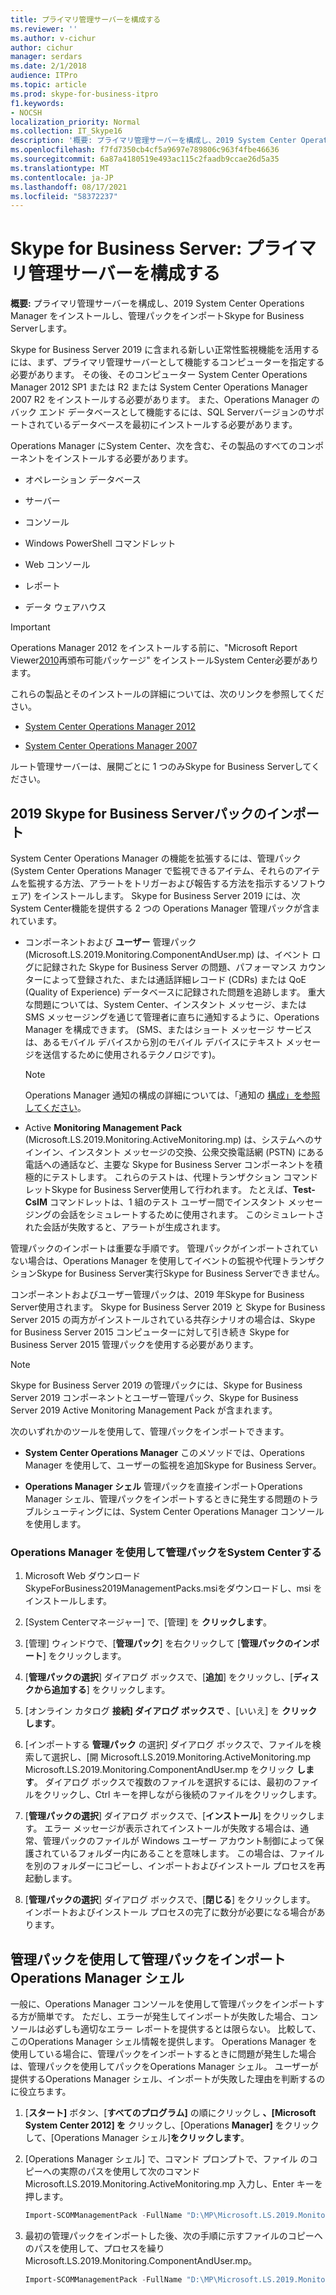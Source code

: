 ```yaml
---
title: プライマリ管理サーバーを構成する
ms.reviewer: ''
ms.author: v-cichur
author: cichur
manager: serdars
ms.date: 2/1/2018
audience: ITPro
ms.topic: article
ms.prod: skype-for-business-itpro
f1.keywords:
- NOCSH
localization_priority: Normal
ms.collection: IT_Skype16
description: '概要: プライマリ管理サーバーを構成し、2019 System Center Operations Manager をインストールし、管理パックをインポートSkype for Business Serverします。'
ms.openlocfilehash: f7fd7350cb4cf5a9697e789806c963f4fbe46636
ms.sourcegitcommit: 6a87a4180519e493ac115c2faadb9ccae26d5a35
ms.translationtype: MT
ms.contentlocale: ja-JP
ms.lasthandoff: 08/17/2021
ms.locfileid: "58372237"
---
```

# <a name="skype-for-business-server-configure-the-primary-management-server"></a>Skype for Business Server: プライマリ管理サーバーを構成する

**概要:** プライマリ管理サーバーを構成し、2019 System Center Operations Manager をインストールし、管理パックをインポートSkype for Business Serverします。

Skype for Business Server 2019 に含まれる新しい正常性監視機能を活用するには、まず、プライマリ管理サーバーとして機能するコンピューターを指定する必要があります。 その後、そのコンピューター System Center Operations Manager 2012 SP1 または R2 または System Center Operations Manager 2007 R2 をインストールする必要があります。 また、Operations Manager のバック エンド データベースとして機能するには、SQL Serverバージョンのサポートされているデータベースを最初にインストールする必要があります。

Operations Manager にSystem Center、次を含む、その製品のすべてのコンポーネントをインストールする必要があります。

- オペレーション データベース

- サーバー

- コンソール

- Windows PowerShell コマンドレット

- Web コンソール

- レポート

- データ ウェアハウス

> [!IMPORTANT]
> Operations Manager 2012 をインストールする前に、"Microsoft Report Viewer[2010](https://www.microsoft.com/download/details.aspx?id=6442)再頒布可能パッケージ" をインストールSystem Center必要があります。

これらの製品とそのインストールの詳細については、次のリンクを参照してください。

- [System Center Operations Manager 2012](/previous-versions/system-center/system-center-2012-R2/hh205987(v=sc.12))

- [System Center Operations Manager 2007](https://technet.microsoft.com/library/bb735860.aspx)

ルート管理サーバーは、展開ごとに 1 つのみSkype for Business Serverしてください。

## <a name="importing-the-skype-for-business-server-2019-management-packs"></a>2019 Skype for Business Serverパックのインポート

System Center Operations Manager の機能を拡張するには、管理パック (System Center Operations Manager で監視できるアイテム、それらのアイテムを監視する方法、アラートをトリガーおよび報告する方法を指示するソフトウェア) をインストールします。 Skype for Business Server 2019 には、次System Center機能を提供する 2 つの Operations Manager 管理パックが含まれています。

- コンポーネントおよび **ユーザー** 管理パック (Microsoft.LS.2019.Monitoring.ComponentAndUser.mp) は、イベント ログに記録された Skype for Business Server の問題、パフォーマンス カウンターによって登録された、または通話詳細レコード (CDRs) または QoE (Quality of Experience) データベースに記録された問題を追跡します。 重大な問題については、System Center、インスタント メッセージ、または SMS メッセージングを通じて管理者に直ちに通知するように、Operations Manager を構成できます。 (SMS、またはショート メッセージ サービスは、あるモバイル デバイスから別のモバイル デバイスにテキスト メッセージを送信するために使用されるテクノロジです)。

    > [!NOTE]
    >  Operations Manager 通知の構成の詳細については、「通知の [構成」を参照してください](/previous-versions/system-center/operations-manager-2007-r2/dd440890(v=technet.10))。

- Active **Monitoring Management Pack** (Microsoft.LS.2019.Monitoring.ActiveMonitoring.mp) は、システムへのサインイン、インスタント メッセージの交換、公衆交換電話網 (PSTN) にある電話への通話など、主要な Skype for Business Server コンポーネントを積極的にテストします。 これらのテストは、代理トランザクション コマンドレットSkype for Business Server使用して行われます。 たとえば、**Test-CsIM** コマンドレットは、1 組のテスト ユーザー間でインスタント メッセージングの会話をシミュレートするために使用されます。 このシミュレートされた会話が失敗すると、アラートが生成されます。

管理パックのインポートは重要な手順です。 管理パックがインポートされていない場合は、Operations Manager を使用してイベントの監視や代理トランザクションSkype for Business Server実行Skype for Business Serverできません。

コンポーネントおよびユーザー管理パックは、2019 年Skype for Business Server使用されます。 Skype for Business Server 2019 と Skype for Business Server 2015 の両方がインストールされている共存シナリオの場合は、Skype for Business Server 2015 コンピューターに対して引き続き Skype for Business Server 2015 管理パックを使用する必要があります。

> [!NOTE]
> Skype for Business Server 2019 の管理パックには、Skype for Business Server 2019 コンポーネントとユーザー管理パック、Skype for Business Server 2019 Active Monitoring Management Pack が含まれます。

次のいずれかのツールを使用して、管理パックをインポートできます。

- **System Center Operations Manager** このメソッドでは、Operations Manager を使用して、ユーザーの監視を追加Skype for Business Server。

- **Operations Manager シェル** 管理パックを直接インポートOperations Manager シェル、管理パックをインポートするときに発生する問題のトラブルシューティングには、System Center Operations Manager コンソールを使用します。

### <a name="importing-the-management-packs-by-using-system-center-operations-manager"></a>Operations Manager を使用して管理パックをSystem Centerする

1. Microsoft Web ダウンロードSkypeForBusiness2019ManagementPacks.msiをダウンロードし、msi をインストールします。

2. [System Centerマネージャー] で、[管理] を **クリックします**。

3. [管理] ウィンドウで、[**管理パック**] を右クリックして [**管理パックのインポート**] をクリックします。

4. [**管理パックの選択**] ダイアログ ボックスで、[**追加**] をクリックし、[**ディスクから追加する**] をクリックします。

5. [オンライン カタログ **接続] ダイアログ ボックスで** 、[いいえ] を **クリックします**。

6. [インポートする **管理パック** の選択] ダイアログ ボックスで、ファイルを検索して選択し、[開 Microsoft.LS.2019.Monitoring.ActiveMonitoring.mp Microsoft.LS.2019.Monitoring.ComponentAndUser.mp をクリック **します**。 ダイアログ ボックスで複数のファイルを選択するには、最初のファイルをクリックし、Ctrl キーを押しながら後続のファイルをクリックします。

7. [**管理パックの選択**] ダイアログ ボックスで、[**インストール**] をクリックします。 エラー メッセージが表示されてインストールが失敗する場合は、通常、管理パックのファイルが Windows ユーザー アカウント制御によって保護されているフォルダー内にあることを意味します。 この場合は、ファイルを別のフォルダーにコピーし、インポートおよびインストール プロセスを再起動します。

8. [**管理パックの選択**] ダイアログ ボックスで、[**閉じる**] をクリックします。 インポートおよびインストール プロセスの完了に数分が必要になる場合があります。

## <a name="importing-the-management-packs-by-using-the-operations-manager-shell"></a>管理パックを使用して管理パックをインポートOperations Manager シェル

一般に、Operations Manager コンソールを使用して管理パックをインポートする方が簡単です。 ただし、エラーが発生してインポートが失敗した場合、コンソールは必ずしも適切なエラー レポートを提供するとは限らない。 比較して、このOperations Manager シェル情報を提供します。 Operations Manager を使用している場合に、管理パックをインポートするときに問題が発生した場合は、管理パックを使用してパックをOperations Manager シェル。 ユーザーが提供するOperations Manager シェル、インポートが失敗した理由を判断するのに役立ちます。

1. [**スタート]** ボタン、[**すべてのプログラム]** の順にクリックし **、[Microsoft System Center 2012] を** クリックし、[Operations **Manager]** をクリックして、[Operations Manager シェル]**をクリックします**。

2. [Operations Manager シェル] で、コマンド プロンプトで、ファイル のコピーへの実際のパスを使用して次のコマンド Microsoft.LS.2019.Monitoring.ActiveMonitoring.mp 入力し、Enter キーを押します。

   ```PowerShell
   Import-SCOMManagementPack -FullName "D:\MP\Microsoft.LS.2019.Monitoring.ActiveMonitoring.mp"
   ```

3. 最初の管理パックをインポートした後、次の手順に示すファイルのコピーへのパスを使用して、プロセスを繰り Microsoft.LS.2019.Monitoring.ComponentAndUser.mp。

   ```PowerShell
   Import-SCOMManagementPack -FullName "D:\MP\Microsoft.LS.2019.Monitoring.ComponentAndUser.mp"
   ```